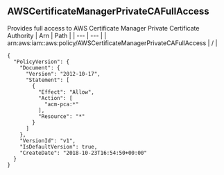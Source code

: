
## AWSCertificateManagerPrivateCAFullAccess
Provides full access to AWS Certificate Manager Private Certificate Authority
| Arn | Path |
| --- | --- |
| arn:aws:iam::aws:policy/AWSCertificateManagerPrivateCAFullAccess | / |
```
{
  "PolicyVersion": {
    "Document": {
      "Version": "2012-10-17",
      "Statement": [
        {
          "Effect": "Allow",
          "Action": [
            "acm-pca:*"
          ],
          "Resource": "*"
        }
      ]
    },
    "VersionId": "v1",
    "IsDefaultVersion": true,
    "CreateDate": "2018-10-23T16:54:50+00:00"
  }
}
```
